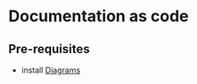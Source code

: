 # Documentation as code

## Pre-requisites

- install [Diagrams](https://diagrams.mingrammer.com/)

